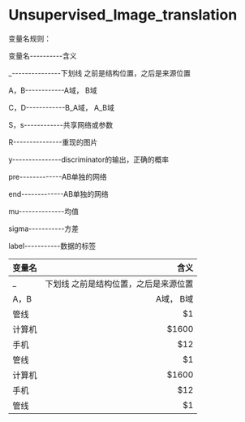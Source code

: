 ﻿# Unsupervised_Image_translation
变量名规则：

变量名----------含义

_---------------下划线 之前是结构位置，之后是来源位置

A，B------------A域， B域  

C，D------------B_A域， A_B域

S，s------------共享网络或参数  

R---------------重现的图片 

y---------------discriminator的输出，正确的概率

pre-------------AB单独的网络 

end-------------AB单独的网络

mu--------------均值   

sigma-----------方差 

label-----------数据的标签

          

| 变量名        | 含义   |
| --------   | -----:  |
| _     | 下划线 之前是结构位置，之后是来源位置 |
| A，B        |   A域， B域    |
| 管线        |    \$1    |
| 计算机     | \$1600 |
| 手机        |   \$12   | 
| 管线        |    \$1    |
| 计算机     | \$1600 |
| 手机        |   \$12   |
| 管线        |    \$1    |
